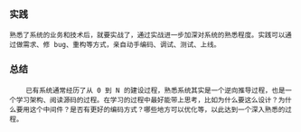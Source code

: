 ### 实践
    熟悉了系统的业务和技术后，就要实战了，通过实战进一步加深对系统的熟悉程度。实践可以通过做需求、修 bug、重构等方式，亲自动手编码、调试、测试、上线。

### 总结
        已有系统通常经历了从 0 到 N 的建设过程，熟悉系统其实是一个逆向推导过程，也是一个学习架构、阅读源码的过程。在学习的过程中最好能带上思考，比如为什么要这么设计？为什么要用这个中间件？是否有更好的编码方式？哪些地方可以优化等，以此达到一个深入熟悉的过程。